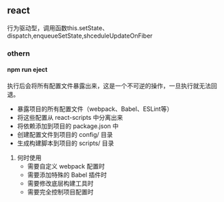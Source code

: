 ## react

行为驱动型，调用函数this.setState、dispatch,enqueueSetState,shceduleUpdateOnFiber 



### othern
#### npm run eject
执行后会将所有配置文件暴露出来，这是一个不可逆的操作，一旦执行就无法回退。
- 暴露项目的所有配置文件（webpack、Babel、ESLint等）
- 将这些配置从 react-scripts 中分离出来
- 将依赖添加到项目的 package.json 中
- 创建配置文件到项目的 config/ 目录
- 生成构建脚本到项目的 scripts/ 目录
1. 何时使用
    - 需要自定义 webpack 配置时
    - 需要添加特殊的 Babel 插件时
    - 需要修改底层构建工具时
    - 需要完全控制项目配置时

